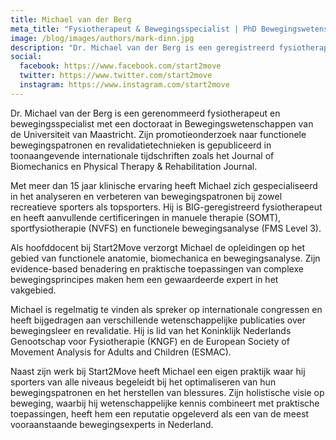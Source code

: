 ```yaml
---
title: Michael van der Berg
meta_title: "Fysiotherapeut & Bewegingsspecialist | PhD Bewegingswetenschappen"
image: /blog/images/authors/mark-dinn.jpg
description: "Dr. Michael van der Berg is een geregistreerd fysiotherapeut en bewegingsspecialist met een doctoraat in Bewegingswetenschappen van de Universiteit van Maastricht en meer dan 15 jaar klinische ervaring."
social:
  facebook: https://www.facebook.com/start2move
  twitter: https://www.twitter.com/start2move
  instagram: https://www.instagram.com/start2move
---
```


Dr. Michael van der Berg is een gerenommeerd fysiotherapeut en bewegingsspecialist met een doctoraat in Bewegingswetenschappen van de Universiteit van Maastricht. Zijn promotieonderzoek naar functionele bewegingspatronen en revalidatietechnieken is gepubliceerd in toonaangevende internationale tijdschriften zoals het Journal of Biomechanics en Physical Therapy & Rehabilitation Journal.

Met meer dan 15 jaar klinische ervaring heeft Michael zich gespecialiseerd in het analyseren en verbeteren van bewegingspatronen bij zowel recreatieve sporters als topsporters. Hij is BIG-geregistreerd fysiotherapeut en heeft aanvullende certificeringen in manuele therapie (SOMT), sportfysiotherapie (NVFS) en functionele bewegingsanalyse (FMS Level 3).

Als hoofddocent bij Start2Move verzorgt Michael de opleidingen op het gebied van functionele anatomie, biomechanica en bewegingsanalyse. Zijn evidence-based benadering en praktische toepassingen van complexe bewegingsprincipes maken hem een gewaardeerde expert in het vakgebied.

Michael is regelmatig te vinden als spreker op internationale congressen en heeft bijgedragen aan verschillende wetenschappelijke publicaties over bewegingsleer en revalidatie. Hij is lid van het Koninklijk Nederlands Genootschap voor Fysiotherapie (KNGF) en de European Society of Movement Analysis for Adults and Children (ESMAC).

Naast zijn werk bij Start2Move heeft Michael een eigen praktijk waar hij sporters van alle niveaus begeleidt bij het optimaliseren van hun bewegingspatronen en het herstellen van blessures. Zijn holistische visie op beweging, waarbij hij wetenschappelijke kennis combineert met praktische toepassingen, heeft hem een reputatie opgeleverd als een van de meest vooraanstaande bewegingsexperts in Nederland.

